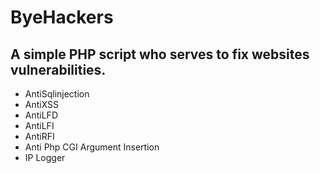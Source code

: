 # ByeHackers
## A simple PHP script who serves to fix websites vulnerabilities.

- AntiSqlinjection
- AntiXSS
- AntiLFD
- AntiLFI
- AntiRFI
- Anti Php CGI Argument Insertion
- IP Logger
